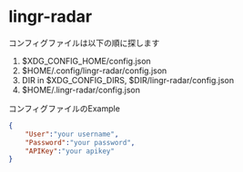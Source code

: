lingr-radar
===========
コンフィグファイルは以下の順に探します

1. $XDG\_CONFIG\_HOME/config.json
2. $HOME/.config/lingr-radar/config.json
3. DIR in $XDG\_CONFIG\_DIRS, $DIR/lingr-radar/config.json
4. $HOME/.lingr-radar/config.json

コンフィグファイルのExample
```json
{
    "User":"your username",
    "Password":"your password",
    "APIKey":"your apikey"
}
```
